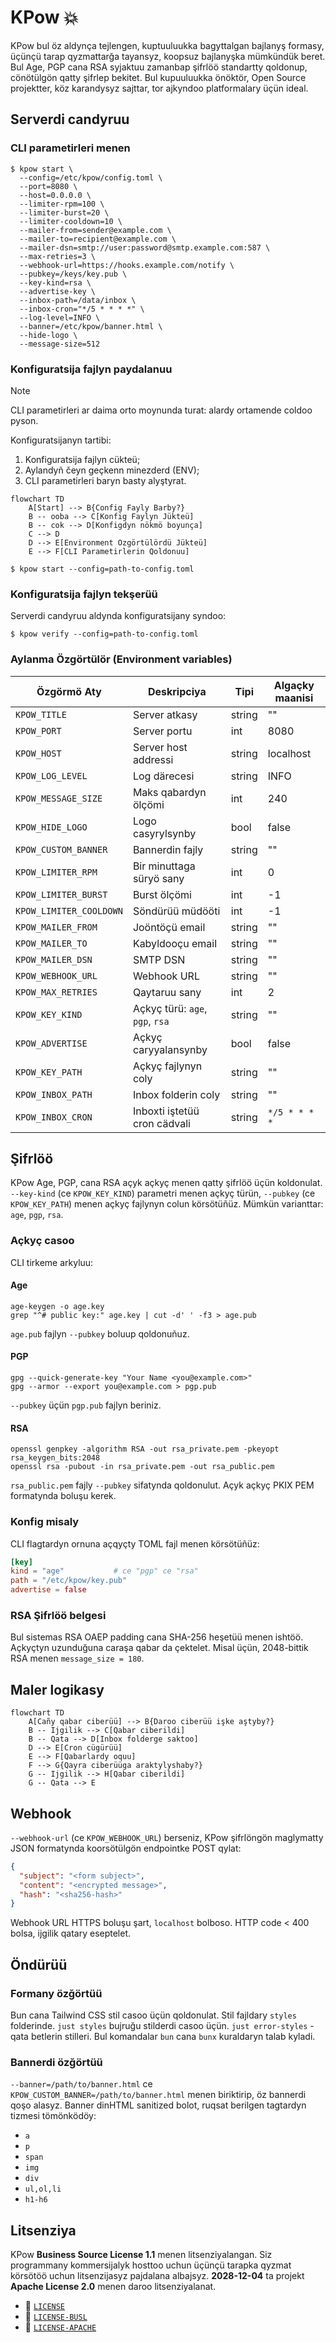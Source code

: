 # KPow 💥

KPow bul öz aldynça tejlengen, kuptuuluukka bagyttalgan bajlanyş formasy, üçünçü tarap qyzmattarğa tayansyz, koopsuz bajlanyşka mümkündük beret.
Bul Age, PGP cana RSA syjaktuu zamanbap şifrlöö standartty qoldonup, cönötülgön qatty şifrlep bekitet.
Bul kupuuluukka önöktör, Open Source projektter, köz karandysyz sajttar, tor ajkyndoo platformalary üçün ideal.

## Serverdi candyruu

### CLI parametirleri menen

```ş
$ kpow start \
  --config=/etc/kpow/config.toml \
  --port=8080 \
  --host=0.0.0.0 \
  --limiter-rpm=100 \
  --limiter-burst=20 \
  --limiter-cooldown=10 \
  --mailer-from=sender@example.com \
  --mailer-to=recipient@example.com \
  --mailer-dsn=smtp://user:password@smtp.example.com:587 \
  --max-retries=3 \
  --webhook-url=https://hooks.example.com/notify \
  --pubkey=/keys/key.pub \
  --key-kind=rsa \
  --advertise-key \
  --inbox-path=/data/inbox \
  --inbox-cron="*/5 * * * *" \
  --log-level=INFO \
  --banner=/etc/kpow/banner.html \
  --hide-logo \
  --message-size=512
```

### Konfiguratsija fajlyn paydalanuu

> [!note]
> CLI parametirleri ar daima orto moynunda turat: alardy ortamende coldoo pyson.

Konfiguratsijanyn tartibi:

1. Konfiguratsija fajlyn cükteü;
2. Aylandyñ čeyn geçkenn minezderd (ENV);
3. CLI parametirleri baryn basty alyştyrat.


```mermaid
flowchart TD
    A[Start] --> B{Config Fayly Barby?}
    B -- ooba --> C[Konfig Faylyn Jükteü]
    B -- cok --> D[Konfigdyn nökmö boyunça]
    C --> D
    D --> E[Environment Ozgörtülördü Jükteü]
    E --> F[CLI Parametirlerin Qoldonuu]
```

```ş
$ kpow start --config=path-to-config.toml
```

### Konfiguratsija fajlyn tekşerüü

Serverdi candyruu aldynda konfiguratsijany syndoo:

```ş
$ kpow verify --config=path-to-config.toml
```

### Aylanma Özgörtülör (Environment variables)

| Özgörmö Aty            | Deskripciya                       | Tipi  | Algaçky maanisi |
| --------------------- | --------------------------------- | ---- | ---------------- |
| `KPOW_TITLE`          | Server atkasy                     | string| ""      |
| `KPOW_PORT`           | Server portu                      | int   | 8080    |
| `KPOW_HOST`           | Server host addressi              | string| localhost|
| `KPOW_LOG_LEVEL`      | Log därecesi                     | string| INFO    |
| `KPOW_MESSAGE_SIZE`   | Maks qabardyn ölçömi             | int   | 240     |
| `KPOW_HIDE_LOGO`      | Logo casyrylsynby                | bool  | false   |
| `KPOW_CUSTOM_BANNER`  | Bannerdin fajly                  | string| ""      |
| `KPOW_LIMITER_RPM`    | Bir minuttaga süryö sany         | int   | 0       |
| `KPOW_LIMITER_BURST`  | Burst ölçömi                      | int   | -1      |
| `KPOW_LIMITER_COOLDOWN`| Söndürüü müdööti                | int   | -1      |
| `KPOW_MAILER_FROM`    | Joöntöçü email                   | string| ""      |
| `KPOW_MAILER_TO`      | Kabyldooçu email                 | string| ""      |
| `KPOW_MAILER_DSN`     | SMTP DSN                          | string| ""      |
| `KPOW_WEBHOOK_URL`    | Webhook URL                       | string| ""      |
| `KPOW_MAX_RETRIES`    | Qaytaruu sany                     | int   | 2       |
| `KPOW_KEY_KIND`       | Açkyç türü: `age`, `pgp`, `rsa`   | string| ""      |
| `KPOW_ADVERTISE`      | Açkyç caryyalansynby              | bool  | false   |
| `KPOW_KEY_PATH`       | Açkyç fajlynyn coly              | string| ""      |
| `KPOW_INBOX_PATH`     | Inbox folderin coly             | string| ""      |
| `KPOW_INBOX_CRON`     | Inboxti iştetüü cron cädvali     | string| `*/5 * * * *` |

## Şifrlöö

KPow Age, PGP, cana RSA açyk açkyç menen qatty şifrlöö üçün koldonulat.
`--key-kind` (ce `KPOW_KEY_KIND`) parametri menen açkyç türün, `--pubkey` (ce `KPOW_KEY_PATH`) menen açkyç fajlynyn colun körsötüñüz.
Mümkün varianttar: `age`, `pgp`, `rsa`.

### Açkyç casoo

CLI tirkeme arkyluu:

#### Age

```ş
age-keygen -o age.key
grep "^# public key:" age.key | cut -d' ' -f3 > age.pub
```

`age.pub` fajlyn `--pubkey` boluup qoldonuñuz.

#### PGP

```ş
gpg --quick-generate-key "Your Name <you@example.com>"
gpg --armor --export you@example.com > pgp.pub
```

`--pubkey` üçün `pgp.pub` fajlyn beriniz.

#### RSA

```ş
openssl genpkey -algorithm RSA -out rsa_private.pem -pkeyopt rsa_keygen_bits:2048
openssl rsa -pubout -in rsa_private.pem -out rsa_public.pem
```

`rsa_public.pem` fajly `--pubkey` sifatynda qoldonulut. Açyk açkyç PKIX PEM formatynda boluşu kerek.

### Konfig misaly

CLI flagtardyn ornuna açqyçty TOML fajl menen körsötüñüz:

```toml
[key]
kind = "age"           # ce "pgp" ce "rsa"
path = "/etc/kpow/key.pub"
advertise = false
```

### RSA Şifrlöö belgesi

Bul sistemas RSA OAEP padding cana SHA-256 heşetüü menen ishtöö.
Açkyçtyn uzunduğuna caraşa qabar da çektelet.
Misal üçün, 2048-bittik RSA menen `message_size = 180`.

## Maler logikasy

```mermaid
flowchart TD
    A[Cañy qabar ciberüü] --> B{Daroo ciberüü işke aştyby?}
    B -- Ijgilik --> C[Qabar ciberildi]
    B -- Qata --> D[Inbox folderge saktoo]
    D --> E[Cron cügürüü]
    E --> F[Qabarlardy oquu]
    F --> G{Qayra ciberüüga araktylyshaby?}
    G -- Ijgilik --> H[Qabar ciberildi]
    G -- Qata --> E
```

## Webhook

`--webhook-url` (ce `KPOW_WEBHOOK_URL`) berseniz, KPow şifrlöngön maglymatty JSON formatynda koorsötülgön endpointke POST qylat:

```json
{
  "subject": "<form subject>",
  "content": "<encrypted message>",
  "hash": "<sha256-hash>"
}
```

Webhook URL HTTPS boluşu şart, `localhost` bolboso. HTTP code < 400 bolsa, ijgilik qatary eseptelet.

## Öndürüü

### Formany özğörtüü

Bun cana Tailwind CSS stil casoo üçün qoldonulat.
Stil fajldary `styles` folderinde.
`just styles` bujruğu stilderdi casoo üçün.
`just error-styles` - qata betlerin stilleri.
Bul komandalar `bun` cana `bunx` kuraldaryn talab kyladi.

### Bannerdi özğörtüü

`--banner=/path/to/banner.html` ce `KPOW_CUSTOM_BANNER=/path/to/banner.html` menen biriktirip, öz bannerdi qoşo alasyz.
Banner dinHTML sanitized bolot, ruqsat berilgen tagtardyn tizmesi tömönködöy:

- `a`
- `p`
- `span`
- `img`
- `div`
- `ul,ol,li`
- `h1-h6`

## Litsenziya

KPow **Business Source License 1.1** menen litsenziyalangan.
Siz programmany kommersijalyk hosttoo uchun üçünçü tarapka qyzmat körsötöö uchun litsenzijasyz pajdalana albajsyz.
**2028-12-04** ta projekt **Apache License 2.0** menen daroo litsenziyalanat.

- 📄 [`LICENSE`](./LICENSE)
- 📄 [`LICENSE-BUSL`](./LICENSE-BUSL)
- 📄 [`LICENSE-APACHE`](./LICENSE-APACHE)
